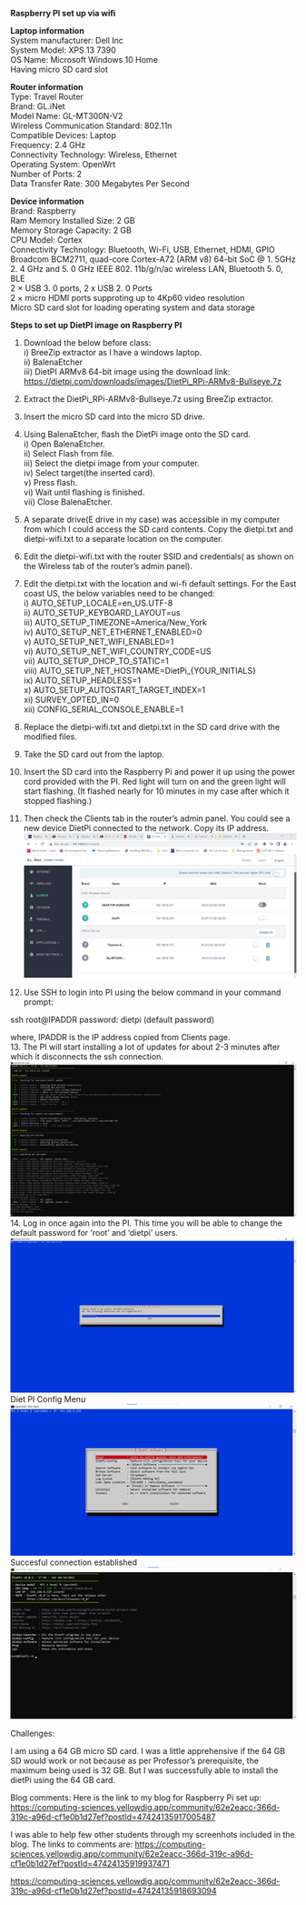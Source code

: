 **Raspberry PI set up via wifi**

**Laptop information**<br />
System manufacturer: Dell Inc<br />
System Model: XPS 13 7390<br />
OS Name: Microsoft Windows 10 Home<br />
Having micro SD card slot<br />

**Router information**<br />
Type: Travel Router<br />
Brand:	GL.iNet<br />
Model Name:	GL-MT300N-V2<br />
Wireless Communication Standard:	802.11n<br />
Compatible Devices:	Laptop<br />
Frequency:	2.4 GHz<br />
Connectivity Technology:	Wireless, Ethernet<br />
Operating System:	OpenWrt<br />
Number of Ports:	2<br />
Data Transfer Rate:	300 Megabytes Per Second<br />

**Device information**<br />
Brand:	Raspberry<br />
Ram Memory Installed Size:	2 GB<br />
Memory Storage Capacity:	2 GB<br />
CPU Model:	Cortex<br />
Connectivity Technology:	Bluetooth, Wi-Fi, USB, Ethernet, HDMI, GPIO<br />
Broadcom BCM2711, quad-core Cortex-A72 (ARM v8) 64-bit SoC @ 1. 5GHz<br />
2. 4 GHz and 5. 0 GHz IEEE 802. 11b/g/n/ac wireless LAN, Bluetooth 5. 0, BLE<br />
2 × USB 3. 0 ports, 2 x USB 2. 0 Ports<br />
2 × micro HDMI ports supproting up to 4Kp60 video resolution<br />
Micro SD card slot for loading operating system and data storage<br />

**Steps to set up DietPI image on Raspberry PI**

1. Download the below before class:<br />
  i) BreeZip extractor as I have a windows laptop.<br />
  ii) BalenaEtcher<br />
  iii) DietPI ARMv8 64-bit image using the download link:<br />
  https://dietpi.com/downloads/images/DietPi_RPi-ARMv8-Bullseye.7z

2. Extract the DietPi_RPi-ARMv8-Bullseye.7z using BreeZip extractor.
3. Insert the micro SD card into the micro SD drive.
4. Using BalenaEtcher, flash the DietPi image onto the SD card.<br />
  i) Open BalenaEtcher.<br />
  ii) Select Flash from file.<br />
  iii) Select the dietpi image from your computer.<br />
  iv) Select target(the inserted card).<br />
  v) Press flash.<br />
  vi) Wait until flashing is finished.<br />
  vii) Close BalenaEtcher.<br />
5. A separate drive(E drive in my case) was accessible in my computer from which I could access the SD card contents. 
  Copy the dietpi.txt and dietpi-wifi.txt to a separate location on the computer.
6. Edit the dietpi-wifi.txt with the router SSID and credentials( as shown on the Wireless tab of the router’s admin panel).
7. Edit the dietpi.txt with the location and wi-fi default settings. For the East coast US, the below variables need to be changed:<br />
  i) AUTO_SETUP_LOCALE=en_US.UTF-8<br />
  ii) AUTO_SETUP_KEYBOARD_LAYOUT=us<br />
  iii) AUTO_SETUP_TIMEZONE=America/New_York<br />
  iv) AUTO_SETUP_NET_ETHERNET_ENABLED=0<br />
  v) AUTO_SETUP_NET_WIFI_ENABLED=1<br />
  vi) AUTO_SETUP_NET_WIFI_COUNTRY_CODE=US<br />
  vii) AUTO_SETUP_DHCP_TO_STATIC=1<br />
  viii) AUTO_SETUP_NET_HOSTNAME=DietPi_{YOUR_INITIALS}<br />
  ix) AUTO_SETUP_HEADLESS=1<br />
  x) AUTO_SETUP_AUTOSTART_TARGET_INDEX=1<br />
  xi) SURVEY_OPTED_IN=0<br />
  xii) CONFIG_SERIAL_CONSOLE_ENABLE=1<br />
8. Replace the dietpi-wifi.txt and dietpi.txt in the SD card drive with the modified files.
9. Take the SD card out from the laptop.
10. Insert the SD card into the Raspberry Pi and power it up using the power cord provided with the PI. 
  Red light will turn on and the green light will start flashing. (It flashed nearly for 10 minutes in my case after which it stopped flashing.)<br/>
11. Then check the Clients tab in the router’s admin panel. You could see a new device DietPi connected to the network. Copy its IP address.
  ![DietPIonRoutersAdmin](/RPI_Setup/image/DietPIonRoutersAdmin.png)
12. Use SSH to login into PI using the below command in your command prompt:

  ssh root@IPADDR
  password: dietpi (default password)

  where, IPADDR is the IP address copied from Clients page.<br/>
13. The PI will start installing a lot of updates for about 2-3 minutes after which it disconnects the ssh connection.<br/>
![Installing updates](/RPI_Setup/image/Update_installs.png)<br/>
14. Log in once again into the PI. This time you will be able to change the default password for ‘root’ and ‘dietpi’ users.<br/>
![password_reset](/RPI_Setup/image/Password_reset.png)<br/>
Diet PI Config Menu<br/>
![SSHConnectionDietPI](/RPI_Setup/image/SSHConnectionDietPI.png)<br/>
Succesful connection established<br/>
![successful](/RPI_Setup/image/ConnectionSuccessful.png)

Challenges:

I am using a 64 GB micro SD card. I was a little apprehensive if the 64 GB SD would work or not because as per Professor’s prerequisite, 
the maximum being used is 32 GB. But I was successfully able to install the dietPi using the 64 GB card.

Blog comments:
Here is the link to my blog for Raspberry Pi set up:
https://computing-sciences.yellowdig.app/community/62e2eacc-366d-319c-a96d-cf1e0b1d27ef?postId=47424135917005487

I was able to help few other students through my screenhots included in the blog. The links to comments are:
https://computing-sciences.yellowdig.app/community/62e2eacc-366d-319c-a96d-cf1e0b1d27ef?postId=47424135919937471

https://computing-sciences.yellowdig.app/community/62e2eacc-366d-319c-a96d-cf1e0b1d27ef?postId=47424135918693094


